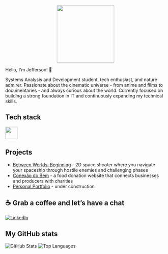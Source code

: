 <p align="center">
<img src="https://media2.giphy.com/media/v1.Y2lkPTc5MGI3NjExZ3J5bHc3YWpzcWN4dXBscWdpb2N2a2diZXhsYnlwMXJrcWdwM2I1YiZlcD12MV9pbnRlcm5hbF9naWZfYnlfaWQmY3Q9dHM/fqzhvAIwpywkEHdnbJ/giphy.gif" height="180px">
</p>

Hello, I'm Jefferson! 🙂

Systems Analysis and Development student, tech enthusiast, and nature admirer. Passionate about the cinematic universe - from anime and films to documentaries - and always curious about the world. Currently focused on building a strong foundation in IT and continuously expanding my technical skills.

## Tech stack

<div>
  <img height="38px" src="https://skillicons.dev/icons?i=html,css,js,python,java,git,github,vscode,mysql,obsidian,windows,linux,figma,pycharm"/>
</div>

## Projects

- [Between Worlds: Beginning](https://github.com/carvalho-jefferson/Between-Worlds-Beginning) - 2D space shooter where you navigate your spaceship through hostile enemies and challenging phases
- [Conexão do Bem](https://carvalho-jefferson.github.io/conexao-do-bem/) - a food donation website that connects businesses and producers with charities
- [Personal Portfolio]() - under construction

## ☕ Grab a coffee and let’s have a chat

[![LinkedIn](https://img.shields.io/badge/LinkedIn-Jefferson-blue?style=for-the-badge&logo=linkedin&logoColor=white)](https://www.linkedin.com/in/1jefferson-carvalho/)

## My GitHub stats

![GitHub Stats](https://github-readme-stats.vercel.app/api?username=carvalho-jefferson&show_icons=true&theme=react)
![Top Languages](https://github-readme-stats.vercel.app/api/top-langs/?username=carvalho-jefferson&layout=compact&theme=react)          
